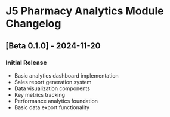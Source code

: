 # J5 Pharmacy Analytics Module Changelog

## [Beta 0.1.0] - 2024-11-20

### Initial Release
- Basic analytics dashboard implementation
- Sales report generation system
- Data visualization components
- Key metrics tracking
- Performance analytics foundation
- Basic data export functionality
